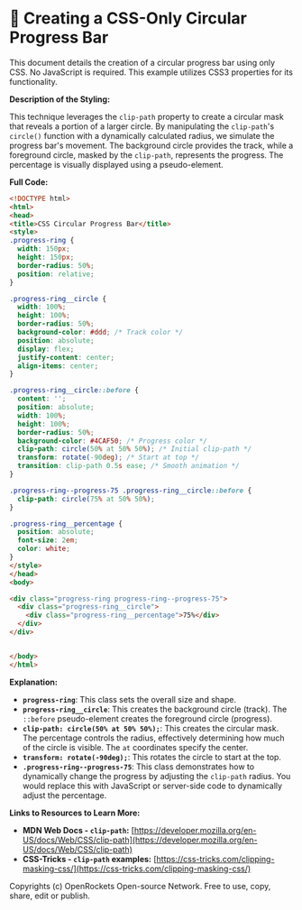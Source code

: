 # 🐞 Creating a CSS-Only Circular Progress Bar


This document details the creation of a circular progress bar using only CSS.  No JavaScript is required. This example utilizes CSS3 properties for its functionality.

**Description of the Styling:**

This technique leverages the `clip-path` property to create a circular mask that reveals a portion of a larger circle.  By manipulating the `clip-path`'s `circle()` function with a dynamically calculated radius, we simulate the progress bar's movement.  The background circle provides the track, while a foreground circle, masked by the `clip-path`, represents the progress.  The percentage is visually displayed using a pseudo-element.


**Full Code:**

```html
<!DOCTYPE html>
<html>
<head>
<title>CSS Circular Progress Bar</title>
<style>
.progress-ring {
  width: 150px;
  height: 150px;
  border-radius: 50%;
  position: relative;
}

.progress-ring__circle {
  width: 100%;
  height: 100%;
  border-radius: 50%;
  background-color: #ddd; /* Track color */
  position: absolute;
  display: flex;
  justify-content: center;
  align-items: center;
}

.progress-ring__circle::before {
  content: '';
  position: absolute;
  width: 100%;
  height: 100%;
  border-radius: 50%;
  background-color: #4CAF50; /* Progress color */
  clip-path: circle(50% at 50% 50%); /* Initial clip-path */
  transform: rotate(-90deg); /* Start at top */
  transition: clip-path 0.5s ease; /* Smooth animation */
}

.progress-ring--progress-75 .progress-ring__circle::before {
  clip-path: circle(75% at 50% 50%);
}

.progress-ring__percentage {
  position: absolute;
  font-size: 2em;
  color: white;
}
</style>
</head>
<body>

<div class="progress-ring progress-ring--progress-75">
  <div class="progress-ring__circle">
    <div class="progress-ring__percentage">75%</div>
  </div>
</div>


</body>
</html>
```

**Explanation:**

* **`progress-ring`**: This class sets the overall size and shape.
* **`progress-ring__circle`**: This creates the background circle (track).  The `::before` pseudo-element creates the foreground circle (progress).
* **`clip-path: circle(50% at 50% 50%);`**: This creates the circular mask. The percentage controls the radius, effectively determining how much of the circle is visible.  The `at` coordinates specify the center.
* **`transform: rotate(-90deg);`**: This rotates the circle to start at the top.
* **`.progress-ring--progress-75`**: This class demonstrates how to dynamically change the progress by adjusting the `clip-path` radius.  You would replace this with JavaScript or server-side code to dynamically adjust the percentage.


**Links to Resources to Learn More:**

* **MDN Web Docs - `clip-path`:** [https://developer.mozilla.org/en-US/docs/Web/CSS/clip-path](https://developer.mozilla.org/en-US/docs/Web/CSS/clip-path)
* **CSS-Tricks - `clip-path` examples:** [https://css-tricks.com/clipping-masking-css/](https://css-tricks.com/clipping-masking-css/)


Copyrights (c) OpenRockets Open-source Network. Free to use, copy, share, edit or publish.

